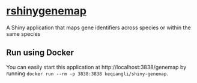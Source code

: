 # [rshinygenemap](https://keqiangli.shinyapps.io/genemap)
A Shiny application that maps gene identifiers across species or within the same species

## Run using Docker
You can easily start this application at http://localhost:3838/genemap by running  `docker run --rm -p 3838:3838 keqiangli/shiny-genemap`.